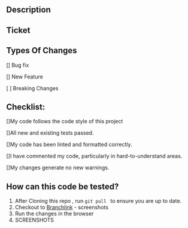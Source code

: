 ## Description

## Ticket[]()
## Types Of Changes
[] Bug fix

[] New Feature

[ ] Breaking Changes

## Checklist:
[]My code follows the code style of this project

[]All new and existing tests passed.

[]My code has been linted and formatted correctly.

[]I have commented my code, particularly in hard-to-understand areas.

[]My changes generate no new warnings.

## How can this code be tested?
1. After Cloning this repo , run `git pull
` to ensure you are up to date. 
2. Checkout to [Branchlink](Branchlink) - screenshots
3. Run the changes in the browser
4. SCREENSHOTS

